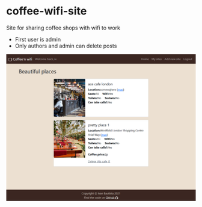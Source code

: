 # coffee-wifi-site
Site for sharing coffee shops with wifi to work

- First user is admin
- Only authors and admin can delete posts

![screenshot](https://github.com/ivanbaug/coffee-wifi-site/blob/main/img/screenshot.png?raw=true)